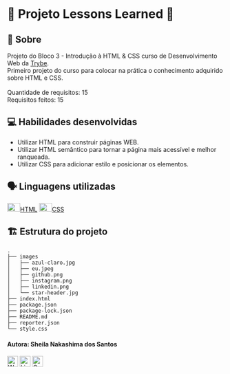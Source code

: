 # :bookmark_tabs: Projeto Lessons Learned :closed_book:

## :page_facing_up: Sobre

Projeto do Bloco 3 - Introdução à HTML & CSS curso de Desenvolvimento Web da [Trybe](https://www.betrybe.com).<br>
Primeiro projeto do curso para colocar na prática o conhecimento adquirido sobre HTML e CSS.<br><br>
Quantidade de requisitos: 15<br>
Requisitos feitos: 15

## :computer: Habilidades desenvolvidas

- Utilizar HTML para construir páginas WEB.
- Utilizar HTML semântico para tornar a página mais acessível e melhor ranqueada.
- Utilizar CSS para adicionar estilo e posicionar os elementos.

## :speaking_head: Linguagens utilizadas
<div align="left">
  <a href="https://developer.mozilla.org/en-US/docs/Web/HTML" display="block" title="HTML5"><img alt="HTML5 icon" height="20px" width="30px" src="https://cdn.jsdelivr.net/gh/devicons/devicon/icons/html5/html5-original.svg" />HTML</a>
  <a href="https://developer.ozilla.org/pt-BR/docs/Web/CSS" title="CSS3"><img alt="CSS3 icon" height="20px" width="30px" src="https://cdn.jsdelivr.net/gh/devicons/devicon/icons/css3/css3-original.svg" />CSS</a>
</div>

## :building_construction: Estrutura do projeto
```
.
├── images
│   ├── azul-claro.jpg
│   ├── eu.jpeg
│   ├── github.png
│   ├── instagram.png
│   ├── linkedin.png
│   └── star-header.jpg
├── index.html
├── package.json
├── package-lock.json
├── README.md
├── reporter.json
└── style.css
```
 #### Autora: Sheila Nakashima dos Santos
<a href="https://wa.me/+5511995985416?text=Sheila%20Dev" target="_blank" rel="external"><img src="https://img.shields.io/badge/WhatsApp-25D366?style=for-the-badge&logo=whatsapp&logoColor=white" alt="WhatsApp" height="25px" /></a>
<a href="https://www.linkedin.com/in/sheila-nakashima-dos-santos/" target="_blank" rel="external"><img src="https://img.shields.io/badge/LinkedIn-0077B5?style=for-the-badge&logo=linkedin&logoColor=white" alt="LinkedIn" height="25px"></a>
<a href="mailto:shei.nsantos@gmail.com" target="_blank" rel="external"><img src="https://img.shields.io/badge/Gmail-D14836?style=for-the-badge&logo=gmail&logoColor=white" alt="Gmail" height="25px"></a>
